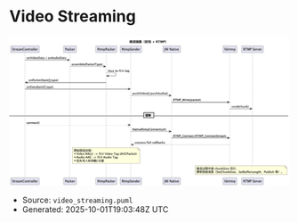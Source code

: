 # Video Streaming

![Video Streaming](./video_streaming.png)

- Source: `video_streaming.puml`
- Generated: 2025-10-01T19:03:48Z UTC
